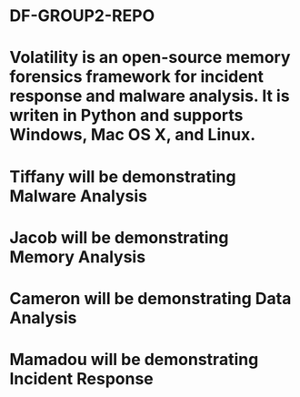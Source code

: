 # DF-GROUP2-REPO
# Volatility is an open-source memory forensics framework for incident response and malware analysis. It is writen in Python and supports Windows, Mac OS X, and Linux. #


# Tiffany will be demonstrating Malware Analysis #

# Jacob will be demonstrating Memory Analysis #

# Cameron will be demonstrating Data Analysis #

# Mamadou will be demonstrating Incident Response #


